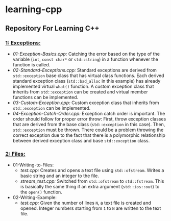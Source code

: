 # learning-cpp

## __Repository For Learning C++__

### __<ins>1: Exceptions:</ins>__
* _01-Exception-Basics.cpp:_ Catching the error based on the type of the variable (`int`, `const char*` or `std::string`) in a function whenever the function is called.
* _02-Standard-Exceptions.cpp:_ Standard exceptions are derived from `std::exception` base class that has virtual class functions. Each derived standard exception class (`std::bad_alloc` in this example) has already implemented virtual `what()` function. A custom exception class that inherits from `std::exception` can be created and virtual member functions can be implemented.
* _03-Custom-Exception.cpp:_ Custom exception class that inherits from `std::exception` can be implemented.
* _04-Exception-Catch-Order.cpp:_ Exception catch order is important. The order should follow for proper error throw: First, throw exception classes that are derived from the base class (`std::exception` in this case). Then, `std::exception` must be thrown. There could be a problem throwing the correct exception due to the fact that there is a polymorphic relationship between derived exception class and base `std::exception` class.

### __<ins>2: Files:</ins>__
* 01-Writing-to-Files:
    * _test.cpp:_ Creates and opens a text file using `std::ofstream`. Writes a basic string and an integer to the file.
    * _stream\_test.cpp:_ Switched from `std::ofstream` to `std::fstream`. This is basically the same thing if an extra argument (`std::ios::out`) to the `open()` function.
* 02-Writing-Example:
    * _test.cpp:_ Given the number of lines `N`, a text file is created and opened. Integer numbers starting from `1` to `N` are written to the text file.
